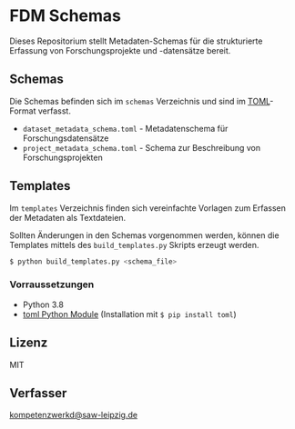 # FDM Schemas

Dieses Repositorium stellt Metadaten-Schemas für die strukturierte Erfassung von Forschungsprojekte und -datensätze bereit.

## Schemas

Die Schemas befinden sich im `schemas` Verzeichnis und sind im [TOML](https://github.com/toml-lang/toml)-Format verfasst.

* `dataset_metadata_schema.toml` - Metadatenschema für Forschungsdatensätze
* `project_metadata_schema.toml` - Schema zur Beschreibung von Forschungsprojekten

## Templates

Im `templates` Verzeichnis finden sich vereinfachte Vorlagen zum Erfassen der Metadaten als Textdateien.

Sollten Änderungen in den Schemas vorgenommen werden, können die Templates mittels des `build_templates.py` Skripts erzeugt werden.

```zsh
$ python build_templates.py <schema_file>
```

### Vorraussetzungen

* Python 3.8 
* [toml Python Module](https://pypi.org/project/toml/) (Installation mit `$ pip install toml`)

## Lizenz

MIT 

## Verfasser

[kompetenzwerkd@saw-leipzig.de](kompetenzwerkd@saw-leipzig.de)
